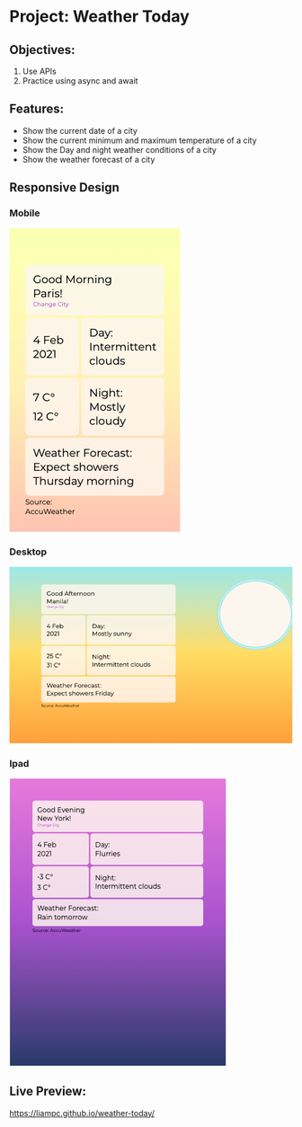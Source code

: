 # Project: Weather Today

## Objectives:
1. Use APIs
2. Practice using async and await


## Features:

- Show the current date of a city
- Show the current minimum and maximum temperature of a city
- Show the Day and night weather conditions of a city
- Show the weather forecast of a city


## Responsive Design

### Mobile

![phone-morning](./images/phone-morning.png)

### Desktop

![desktop-afternoon](./images/Desktop-afternoon.png)

### Ipad 

![ipad-evening](./images/Ipad-evening.png)



## Live Preview:

https://liampc.github.io/weather-today/


